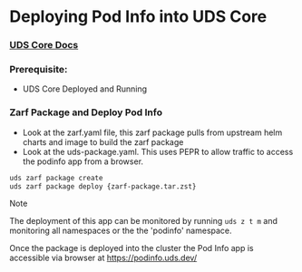 # Deploying Pod Info into UDS Core

### [UDS Core Docs](https://uds.defenseunicorns.com/core/)

### Prerequisite:

- UDS Core Deployed and Running

### Zarf Package and Deploy Pod Info
- Look at the zarf.yaml file, this zarf package pulls from upstream helm charts and image to build the zarf package
- Look at the uds-package.yaml. This uses PEPR to allow traffic to access the podinfo app from a browser.

```bash
uds zarf package create
uds zarf package deploy {zarf-package.tar.zst}
```
> [!NOTE]
> The deployment of this app can be monitored by running `uds z t m` and monitoring all namespaces or the the 'podinfo' namespace.

Once the package is deployed into the cluster the Pod Info app is accessible via browser at https://podinfo.uds.dev/
